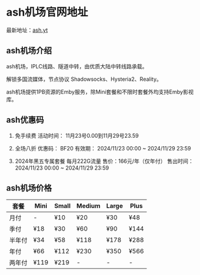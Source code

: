# ash机场官网地址

最新地址：[ash.yt](https://www.ash6.com/register?code=ZmVNFptj)

## ash机场介绍

ash机场，IPLC线路、隧道中转，由优质大陆中转线路承载。

解锁多国流媒体，节点协议 Shadowsocks、Hysteria2、Reality。

ash机场提供1PB资源的Emby服务，除Mini套餐和不限时套餐外均支持Emby影视库。

## ash优惠码

1. 免手续费
活动时间：
11月23号0.00到11月29号23.59

2. 全场八折
优惠码： BF20
有效期：
2024/11/23 00:00 ~ 2024/11/29 23:59

3. 2024年黑五专属套餐
每月222G流量
售价：166元/年（仅年付）
售出时间：
2024/11/23 00:00 ~ 2024/11/29 23:59


## ash机场价格

|套餐|Mini|Small|Medium|Large|Plus|
|----|----|----|----|----|----|
|月付|-|¥10|¥20|¥30|¥48|
|季付|¥18|¥30|¥60|¥90|¥144|
|半年付|¥34|¥58|¥118|¥178|¥288|
|年付|¥66|¥112|¥230|¥350|¥566|
|两年付|¥119|¥219|-|-|-|



